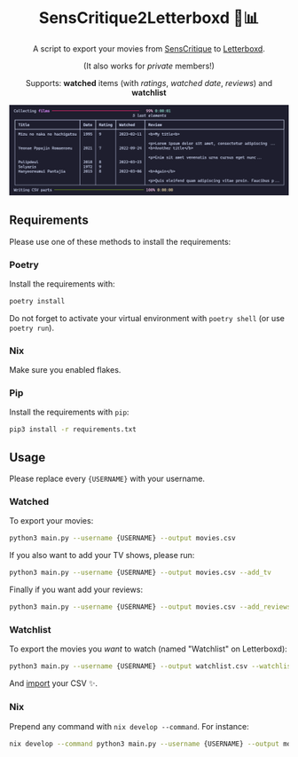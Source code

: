 <div align="center">

SensCritique2Letterboxd 🍿📊
============================

A script to export your movies from [SensCritique](https://senscritique.com) to [Letterboxd](https://letterboxd.com).

(It also works for *private* members!)

Supports: <b>watched</b> items (with <i>ratings</i>, <i>watched date</i>, <i>reviews</i>) and <b>watchlist</b>

![Screenshot](assets/screenshot.png)

</div>

## Requirements

Please use one of these methods to install the requirements:

### Poetry

Install the requirements with:

```bash
poetry install
```

Do not forget to activate your virtual environment with `poetry shell` (or use `poetry run`).

### Nix

Make sure you enabled flakes.

### Pip

Install the requirements with `pip`:

```bash
pip3 install -r requirements.txt
```

## Usage

Please replace every `{USERNAME}` with your username.

### Watched

To export your movies:

```bash
python3 main.py --username {USERNAME} --output movies.csv
```

If you also want to add your TV shows, please run:

```bash
python3 main.py --username {USERNAME} --output movies.csv --add_tv
```

Finally if you want add your reviews:

```bash
python3 main.py --username {USERNAME} --output movies.csv --add_reviews
```

### Watchlist

To export the movies you *want* to watch (named "Watchlist" on Letterboxd):

```bash
python3 main.py --username {USERNAME} --output watchlist.csv --watchlist_only
```

And [import](https://letterboxd.com/import/) your CSV ✨.

### Nix

Prepend any command with `nix develop --command`.
For instance:

```bash
nix develop --command python3 main.py --username {USERNAME} --output movies.csv
```
